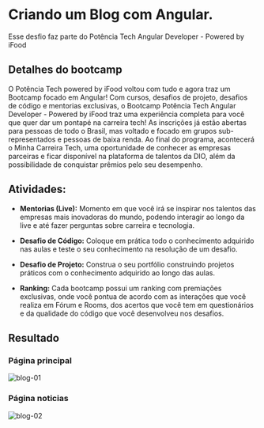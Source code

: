 # Criando um Blog com Angular.

Esse desfio faz parte do Potência Tech Angular Developer - Powered by iFood

## Detalhes do bootcamp
O Potência Tech powered by iFood voltou com tudo e agora traz um Bootcamp focado em Angular! Com cursos, desafios de projeto, desafios de código e mentorias exclusivas, o Bootcamp Potência Tech Angular Developer - Powered by iFood traz uma experiência completa para você que quer dar um pontapé na carreira tech! As inscrições já estão abertas para pessoas de todo o Brasil, mas voltado e focado em grupos sub-representados e pessoas de baixa renda. Ao final do programa, acontecerá o Minha Carreira Tech, uma oportunidade de conhecer as empresas parceiras e ficar disponível na plataforma de talentos da DIO, além da possibilidade de conquistar prêmios pelo seu desempenho.

## Atividades:
* **Mentorias (Live):** Momento em que você irá se inspirar nos talentos das empresas mais inovadoras do mundo, podendo interagir ao longo da live e até fazer perguntas sobre carreira e tecnologia.

* **Desafio de Código:** Coloque em prática todo o conhecimento adquirido nas aulas e teste o seu conhecimento na resolução de um desafio.

* **Desafio de Projeto:** Construa o seu portfólio construindo projetos práticos com o conhecimento adquirido ao longo das aulas.

* **Ranking:** Cada bootcamp possui um ranking com premiações exclusivas, onde você pontua de acordo com as interações que você realiza em Fórum e Rooms, dos acertos que você tem em questionários e da qualidade do código que você desenvolveu nos desafios.

## Resultado
### Página principal
![blog-01](https://github.com/LinusWeb/angular-blog/assets/20049294/d48e364f-ae67-414b-aecb-91af126083e6)

### Página noticias
![blog-02](https://github.com/LinusWeb/angular-blog/assets/20049294/9a09b0aa-5736-422b-9eef-6841ba224cd6)
